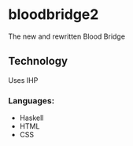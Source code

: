 # bloodbridge2
The new and rewritten Blood Bridge

## Technology
Uses IHP

### Languages:
- Haskell
- HTML
- CSS
